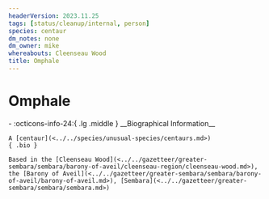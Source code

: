 ```yaml
---
headerVersion: 2023.11.25
tags: [status/cleanup/internal, person]
species: centaur
dm_notes: none
dm_owner: mike
whereabouts: Cleenseau Wood
title: Omphale
---
```

# Omphale
<div class="grid cards ext-narrow-margin ext-one-column" markdown>
- :octicons-info-24:{ .lg .middle } __Biographical Information__

    A [centaur](<../../species/unusual-species/centaurs.md>)  
    { .bio }

    Based in the [Cleenseau Wood](<../../gazetteer/greater-sembara/sembara/barony-of-aveil/cleenseau-region/cleenseau-wood.md>), the [Barony of Aveil](<../../gazetteer/greater-sembara/sembara/barony-of-aveil/barony-of-aveil.md>), [Sembara](<../../gazetteer/greater-sembara/sembara/sembara.md>)
</div>




